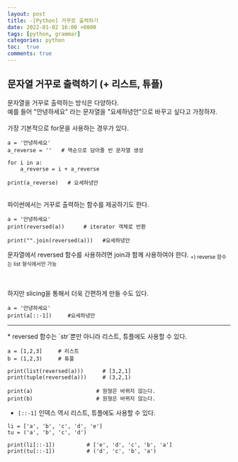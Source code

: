 ```yaml
---
layout: post
title: -[Python] 거꾸로 출력하기
date: 2022-01-02 16:00 +0800
tags: [python, grammar]
categories: python
toc:  true
comments: true
---
```


## 문자열 거꾸로 출력하기 (+ 리스트, 튜플)
  

문자열을 거꾸로 출력하는 방식은 다양하다.   
예를 들어 "안녕하세요" 라는 문자열을 "요세하녕안"으로 바꾸고 싶다고 가정하자.  
<br>
가장 기본적으로 for문을 사용하는 경우가 있다.

```
a = '안녕하세요'
a_reverse = ''   # 역순으로 담아줄 빈 문자열 생성

for i in a:
	a_reverse = i + a_reverse

print(a_reverse)   # 요세하녕안
```
<br>
파이썬에서는 거꾸로 출력하는 함수를 제공하기도 한다.

```
a = '안녕하세요'
print(reversed(a))      # iterator 객체로 반환

print("".join(reversed(a)))   #요세하녕안
```
문자열에서 reversed 함수를 사용하려면 join과 함께 사용하여야 한다.
<sub>+) reverse 함수는 list 형식에서만 가능</sub>
  
<br>
<br>
하지만 slicing을 통해서 더욱 간편하게 만들 수도 있다.

```
a = '안녕하세요'
print(a[::-1])     #요세하녕안
```
<hr>
* reversed 함수는 `str`뿐만 아니라 리스트, 튜플에도 사용할 수 있다.

```
a = [1,2,3]     # 리스트
b = (1,2,3)     # 튜플

print(list(reversed(a)))      # [3,2,1]
print(tuple(reversed(a)))     # (3,2,1)

print(a)					# 원형은 바뀌지 않는다.
print(b)					# 원형은 바뀌지 않는다.
```

* `[::-1]` 인덱스 역시 리스트, 튜플에도 사용할 수 있다.

```
li = ['a', 'b', 'c', 'd', 'e']
tu = ('a', 'b', 'c', 'd')

print(li[::-1])          # ['e', 'd', 'c', 'b', 'a']
print(tu[::-1])          # ('d', 'c', 'b', 'a')
```

